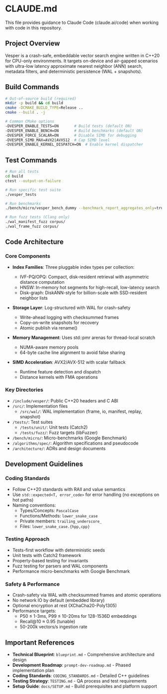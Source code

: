 # CLAUDE.md

This file provides guidance to Claude Code (claude.ai/code) when working with code in this repository.

## Project Overview

Vesper is a crash-safe, embeddable vector search engine written in C++20 for CPU-only environments. It targets on-device and air-gapped scenarios with ultra-low latency approximate nearest neighbor (ANN) search, metadata filters, and deterministic persistence (WAL + snapshots).

## Build Commands

```bash
# Out-of-source build (required)
mkdir -p build && cd build
cmake -DCMAKE_BUILD_TYPE=Release ..
cmake --build . -j

# Common CMake options
-DVESPER_ENABLE_TESTS=ON       # Build tests (default ON)
-DVESPER_ENABLE_BENCH=ON       # Build benchmarks (default ON)
-DVESPER_FORCE_SCALAR=ON       # Disable SIMD for debugging
-DVESPER_SIMD_MAX=AVX2|AVX512  # Cap SIMD level
-DVESPER_ENABLE_KERNEL_DISPATCH=ON  # Enable kernel dispatcher
```

## Test Commands

```bash
# Run all tests
cd build
ctest --output-on-failure

# Run specific test suite
./vesper_tests

# Run benchmarks
./bench/micro/vesper_bench_dummy --benchmark_report_aggregates_only=true

# Run fuzz tests (Clang only)
./wal_manifest_fuzz corpus/
./wal_frame_fuzz corpus/
```

## Code Architecture

### Core Components

- **Index Families**: Three pluggable index types per collection:
  - IVF-PQ/OPQ: Compact, disk-resident retrieval with asymmetric distance computation
  - HNSW: In-memory hot segments for high-recall, low-latency search
  - Disk-graph: DiskANN-style for billion-scale with SSD-resident neighbor lists

- **Storage Layer**: Log-structured with WAL for crash-safety
  - Write-ahead logging with checksummed frames
  - Copy-on-write snapshots for recovery
  - Atomic publish via rename()

- **Memory Management**: Uses std::pmr arenas for thread-local scratch
  - NUMA-aware memory pools
  - 64-byte cache line alignment to avoid false sharing

- **SIMD Acceleration**: AVX2/AVX-512 with scalar fallback
  - Runtime feature detection and dispatch
  - Distance kernels with FMA operations

### Key Directories

- `/include/vesper/`: Public C++20 headers and C ABI
- `/src/`: Implementation files
  - `/src/wal/`: WAL implementation (frame, io, manifest, replay, snapshot)
- `/tests/`: Test suites
  - `/tests/unit/`: Unit tests (Catch2)
  - `/tests/fuzz/`: Fuzz targets (libFuzzer)
- `/bench/micro/`: Micro-benchmarks (Google Benchmark)
- `/algorithms/spec/`: Algorithm specifications and pseudocode
- `/architecture/`: ADRs and design documents

## Development Guidelines

### Coding Standards

- Follow C++20 standards with RAII and value semantics
- Use `std::expected<T, error_code>` for error handling (no exceptions on hot paths)
- Naming conventions:
  - Types/Concepts: `PascalCase`
  - Functions/Methods: `lower_snake_case`
  - Private members: `trailing_underscore_`
  - Files: `lower_snake_case.{hpp,cpp}`

### Testing Approach

- Tests-first workflow with deterministic seeds
- Unit tests with Catch2 framework
- Property-based testing for invariants
- Fuzz testing for parsers and WAL components
- Performance micro-benchmarks with Google Benchmark

### Safety & Performance

- Crash-safety via WAL with checksummed frames and atomic operations
- No network IO by default (embedded library)
- Optional encryption at rest (XChaCha20-Poly1305)
- Performance targets:
  - P50 ≤ 1-3ms, P99 ≤ 10-20ms for 128-1536D embeddings
  - Recall@10 ≈ 0.95 (tunable)
  - 50-200k vectors/s ingestion rate

## Important References

- **Technical Blueprint**: `blueprint.md` - Comprehensive architecture and design
- **Development Roadmap**: `prompt-dev-roadmap.md` - Phased implementation plan
- **Coding Standards**: `CODING_STANDARDS.md` - Detailed C++ guidelines
- **Testing Strategy**: `TESTING.md` - QA process and test requirements
- **Setup Guide**: `docs/SETUP.md` - Build prerequisites and platform support